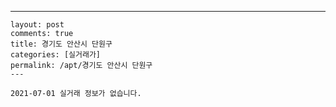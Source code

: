 ---
    layout: post
    comments: true
    title: 경기도 안산시 단원구
    categories: [실거래가]
    permalink: /apt/경기도 안산시 단원구
    ---

    2021-07-01 실거래 정보가 없습니다.

    